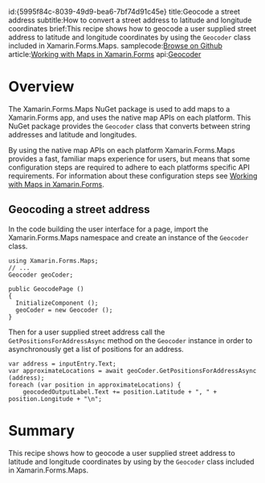 id:{5995f84c-8039-49d9-bea6-7bf74d91c45e}
title:Geocode a street address
subtitle:How to convert a street address to latitude and longitude coordinates
brief:This recipe shows how to geocode a user supplied street address to latitude and longitude coordinates by using the `Geocoder` class included in Xamarin.Forms.Maps.
samplecode:[Browse on Github](https://github.com/xamarin/recipes/tree/master/cross-platform/xamarin-forms/Maps/Geocode/)  
article:[Working with Maps in Xamarin.Forms](/guides/xamarin-forms/working-with/maps/)
api:[Geocoder](http://iosapi.xamarin.com/?link=T:Xamarin.Forms.Maps.Geocoder)

# Overview

The Xamarin.Forms.Maps NuGet package is used to add maps to a Xamarin.Forms app, and uses the native map APIs on each platform. This NuGet package provides the `Geocoder` class that converts between string addresses and latitude and longitudes.

<div class="note">
By using the native map APIs on each platform Xamarin.Forms.Maps provides a fast, familiar maps experience for users, but means that some configuration steps are required to adhere to each platforms specific API requirements. For information about these configuration steps see <a href="http://developer.xamarin.com/guides/xamarin-forms/working-with/maps/">Working with Maps in Xamarin.Forms</a>.
</div>

## Geocoding a street address

In the code building the user interface for a page, import the Xamarin.Forms.Maps namespace and create an instance of the `Geocoder` class.

```
using Xamarin.Forms.Maps;
// ...
Geocoder geoCoder;

public GeocodePage ()
{
  InitializeComponent ();
  geoCoder = new Geocoder ();
}
```

Then for a user supplied street address call the `GetPositionsForAddressAsync` method on the `Geocoder` instance in order to asynchronously get a list of positions for an address.

```
var address = inputEntry.Text;
var approximateLocations = await geoCoder.GetPositionsForAddressAsync (address);
foreach (var position in approximateLocations) {
    geocodedOutputLabel.Text += position.Latitude + ", " + position.Longitude + "\n";
```

# Summary

This recipe shows how to geocode a user supplied street address to latitude and longitude coordinates by using by the `Geocoder` class included in Xamarin.Forms.Maps.
